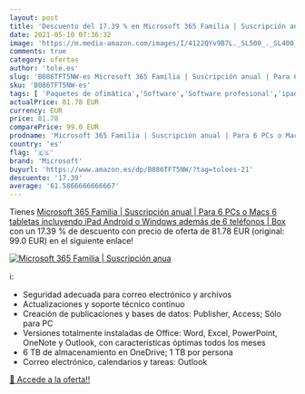 ```yaml
---
layout: post
title: 'Descuento del 17.39 % en Microsoft 365 Familia | Suscripción anua'
date: 2021-05-10 07:36:32
image: 'https://m.media-amazon.com/images/I/4122QYv9B7L._SL500_._SL400_.jpg'
comments: true
category: ofertas
author: 'tole.es'
slug: 'B086TFT5NW-es Microsoft 365 Familia | Suscripción anual | Para 6 PCs o...'
sku: 'B086TFT5NW-es'
tags: [ 'Paquetes de ofimática','Software','Software profesional','ipad','microsoft', ]
actualPrice: 81.78 EUR
currency: EUR
price: 81.78
comparePrice: 99.0 EUR
prodname: 'Microsoft 365 Familia | Suscripción anual | Para 6 PCs o Macs  6 tabletas incluyendo iPad  Android  o Windows  además de 6 teléfonos | Box'
country: 'es'
flag: '🇪🇸'
brand: 'Microsoft'
buyurl: 'https://www.amazon.es/dp/B086TFT5NW/?tag=tolees-21'
descuento: '17.39'
average: '61.5866666666667'
---
```


Tienes [Microsoft 365 Familia | Suscripción anual | Para 6 PCs o Macs  6 tabletas incluyendo iPad  Android  o Windows  además de 6 teléfonos | Box](https://www.amazon.es/dp/B086TFT5NW/?tag=tolees-21) con un 17.39 % de descuento con precio de oferta de 81.78 EUR (original: 99.0 EUR) en el siguiente enlace!

[![Microsoft 365 Familia | Suscripción anua](https://m.media-amazon.com/images/I/4122QYv9B7L._SL500_._SL400_.jpg)](https://www.amazon.es/dp/B086TFT5NW/?tag=tolees-21)

ℹ️:

- Seguridad adecuada para correo electrónico y archivos
- Actualizaciones y soporte técnico continuo
- Creación de publicaciones y bases de datos: Publisher, Access; Sólo para PC
- Versiones totalmente instaladas de Office: Word, Excel, PowerPoint, OneNote y Outlook, con características óptimas todos los meses
- 6 TB de almacenamiento en OneDrive; 1 TB por persona
- Correo electrónico, calendarios y tareas: Outlook

[🛒 Accede a la oferta!!](https://www.amazon.es/dp/B086TFT5NW/?tag=tolees-21)
